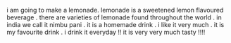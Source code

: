 i am going to make a lemonade. lemonade is a sweetened lemon flavoured beverage . there are varieties of lemonade found throughout the world . in india we call it nimbu pani . it is a homemade drink . i like it very much . it is my favourite drink . i drink it everyday !!
     it  is very very much tasty !!!!